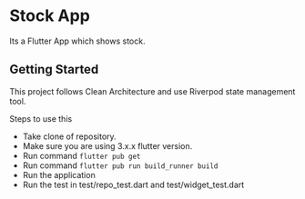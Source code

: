 Stock App
========

Its a Flutter App which shows stock. 

Getting Started
---------------

This project follows Clean Architecture and use Riverpod state management tool. 

Steps to use this
- Take clone of repository.
- Make sure you are using 3.x.x flutter version.
- Run command `flutter pub get`
- Run command `flutter pub run build_runner build`
- Run the application
- Run the test in test/repo_test.dart and test/widget_test.dart


